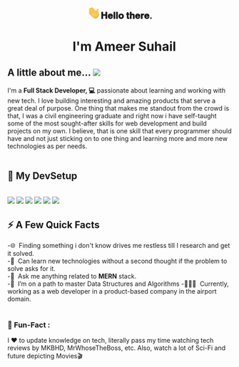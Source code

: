 <!-- <br><br><div align="center">
	<br>
		<img src="assets/githeader.svg" width="600px">
	<br>
</div><br><br> -->

<div align="center">
<h2><img src="assets/Hi.gif" width="30">𝐇𝐞𝐥𝐥𝐨 𝐭𝐡𝐞𝐫𝐞.</h2>
<h1> &nbsp;&nbsp;&nbsp;I'm Ameer Suhail </h1>
</div>

## A little about me... <img src="https://media.giphy.com/media/VgCDAzcKvsR6OM0uWg/giphy.gif" width="50">

I'm a **Full Stack Developer, 💻** passionate about learning and working with new tech. I love building interesting and amazing products that serve a great deal of purpose. One thing that makes me standout from the crowd is that, I was a civil engineering graduate and right now i have self-taught some of the most sought-after skills for web development and build projects on my own. I believe, that is one skill that every programmer should have and not just sticking on to one thing and learning more and more new technologies as per needs.<br/><br/>
<!-- <br> -->
<!-- <div align="center"> -->
<!-- <h2><img src="assets/rocket.svg" width="40px"> My DevSetup</h2><br> -->
<h2> 🚀 My DevSetup</h2><br>
<img height="30" src="https://img.shields.io/badge/Legion-555555.svg?&style=flat-square&logo=Lenovo&logoColor=E2231A"> <img height="30" src="https://img.shields.io/badge/Windows-555555.svg?&style=flat-square&logo=windows&logoColor=0078D6"> <img height="30" src="https://img.shields.io/badge/Chrome-555555.svg?&style=flat-square&logo=google-chrome&logoColor=FABC0C"> <img height="30" src="https://img.shields.io/badge/VS Code-555555?style=flat-square&logo=visual-studio-code&logoColor=007ACC"> <img height="30" src="https://img.shields.io/badge/Terminal-555555.svg?&style=flat-square&logo=powershell&logoColor=white"> <img height="30" src="https://img.shields.io/badge/Spotify-555555.svg?&style=flat-square&logo=spotify&logoColor=1ED760"><div>

## ⚡️ A Few Quick Facts

-🌐&nbsp;&nbsp;Finding something i don't know drives me restless till I research and get it solved.<br>
-📖&nbsp;&nbsp;Can learn new technologies without a second thought if the problem to solve asks for it.<br>
-💬&nbsp;&nbsp;Ask me anything related to **MERN** stack.<br/>
-🔭&nbsp;&nbsp;I’m on a path to master Data Structures and Algorithms
-🧑🏻‍💻&nbsp;&nbsp;Currently, working as a web developer in a product-based company in the airport domain.<br/><br/>

<h3>🎉  Fun-Fact :</h3> I ❤️ to update knowledge on tech, literally pass my time watching tech reviews by MKBHD, MrWhoseTheBoss, etc. Also, watch a lot of Sci-Fi and future depicting Movies🎬<br><br><br>



<!-- <h2><img src="assets/tools.svg" width="40px"> Some Tools and Tech I use</h2><br>
<code><img height="60" src="assets/skills/java.png"></code>&nbsp;
<code><img height="50" src="assets/skills/mysql.png"></code>&nbsp;
<code><img height="50" src="assets/skills/html.png"></code>&nbsp;
<code><img height="50" src="assets/skills/css.png"></code>&nbsp;
<code><img height="50" src="assets/skills/js.png"></code>&nbsp;
<code><img height="50" src="assets/skills/typescript.png"></code>&nbsp;
<code><img height="50" src="assets/skills/bootstrap.png"></code>&nbsp;
<code><img height="50" src="assets/skills/node.png"></code>&nbsp;
<code><img height="50" src="assets/skills/express.png"></code>&nbsp;
<code><img height="50" src="assets/skills/mongodb.png"></code>&nbsp;
<code><img height="50" src="assets/skills/react.png"></code>&nbsp;
<code><img height="50" src="assets/skills/redux.png"></code>&nbsp;
<code><img height="50" src="assets/skills/firebase.png"></code>&nbsp;
<code><img height="50" src="assets/skills/angular.png"></code>&nbsp;
<code><img height="40" width="60" src="assets/skills/tailwind.png"></code>&nbsp;
<code><img height="50" src="assets/skills/aws.png"></code><br>

<h2><img src="assets/pulse.svg" width="40px"> What I am currently learning </h2><br>

Currently learning about **Data Structures and Algorithms** to strengthen my core knowledge.<br/><br/>

</div>

<h2 align="center"><img src="assets/connectme.svg" width="40px"> Feel free to connect</h2><br>

<p align="center">
  <a href="https://www.linkedin.com/in/k-ameer-suhail-aba0b8216/"><img alt="linkedin" title="linkedin" height="40" width="40" src="connect-icons/linkedin.png"></a>&nbsp;&nbsp;&nbsp;&nbsp;
  <a href="https://www.instagram.com/amxxrsuhail/?next=%2F"><img alt="LinkedIn" title="instagram" height="40" width="40" src="connect-icons/instagram.png"></a>&nbsp;&nbsp;&nbsp;&nbsp;
  <a href="mailto: kameer41099@gmail.com"><img alt="gmail" title="gmail" height="40" width="40" src="connect-icons/gmail.png"></a>
</p>
<br>

<div align="center">
<h3><b>Checkout out my Repos here<b></h3>
<img src="assets/arrow1.svg" width="30px"><img src="assets/arrow1.svg" width="30px"><img src="assets/arrow1.svg" width="30px">
</div> -->
